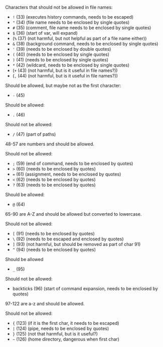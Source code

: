 Characters that should not be allowed in file names:
- `!` (33) (executes history commands, needs to be escaped)
- `"` (34) (file name needs to be enclosed by single quotes)
- `#` (35) (comment, file name needs to be enclosed by single quotes)
- `$` (36) (start of var, will expand)
- (`%` (37) (not harmful, but not helpful as part of a file name either))
- `&` (38) (background command, needs to be enclosed by single quotes)
- `'` (39) (needs to be enclosed by double quotes)
- `(` (40) (needs to be enclosed by single quotes)
- `)` (41) (needs to be enclosed by single quotes)
- `*` (42) (wildcard, needs to be enclosed by single quotes)
- (`+` (43) (not harmful, but is it useful in file names?))
- (`,` (44) (not harmful, but is it useful in file names?))

Should be allowed, but maybe not as the first character:
- `-` (45)

Should be allowed:
- `.` (46)

Should not be allowed:
- `/` (47) (part of paths)

48-57 are numbers and should be allowed.

Should not be allowed:
- `;` (59) (end of command, needs to be enclosed by quotes)
- `>` (60) (needs to be enclosed by quotes)
- `=` (61) (assignment, needs to be enclosed by quotes)
- `<` (62) (needs to be enclosed by quotes)
- `?` (63) (needs to be enclosed by quotes)

Should be allowed:
- `@` (64)

65-90 are A-Z and should be allowed but converted to lowercase.

Should not be allowed:
- `[` (91) (needs to be enclosed by quotes)
- `\` (92) (needs to be escaped and enclosed by quotes)
- `]` (93) (not harmful, but should be removed as part of char 91)
- `^` (94) (needs to be enclosed by quotes)

Should be allowed
- `_` (95)

Should not be allowed:
- backticks (96) (start of command expansion, needs to be enclosed by quotes)

97-122 are a-z and should be allowed.

Should not be allowed:
- `{` (123) (if it is the first char, it needs to be escaped)
- `|` (124) (pipe, needs to be enclosed by quotes)
- `}` (125) (not that harmful, but is it useful?)
- `~` (126) (home directory, dangerous when first char)
